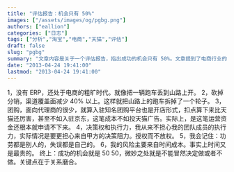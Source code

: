 ```yaml
---
title: "评估报告：机会只有 50%"
images: ["/assets/images/og/pgbg.png"]
authors: ["eallion"]
categories: ["日志"]
tags: ["分析","淘宝","电商","天猫","评估"]
draft: false
slug: "pgbg"
summary: "文章内容是关于一个评估报告，指出成功的机会只有 50%。文章提到了电商行业的一些问题，如缺乏 ERP 系统、分销渠道减少、团购成本高等。作者还强调决策权和执行力之间的矛盾，并表示时间成本是他面临的主要风险。最后，作者认为成功与否取决于关系磨合，不能轻率地做出决定。"
date: "2013-04-24 19:41:00"
lastmod: "2013-04-24 19:41:00"
---
```


1，没有 ERP，还处于电商的粗旷时代。就像把一辆跑车丢到山路上开。
2，砍掉分销，渠道覆盖面减少 40% 以上。这样就把山路上的跑车拆掉了一个轮子。
3，团购，面向代理商的很少，就算入驻知名团购平台也是开店形式，扣点算下来比天猫还厉害，甚至不如入驻京东，这笔成本不如投天猫广告。实际上，是这笔运营资金还根本就申请不下来。
4，决策权和执行力，我从来不担心我的团队成员的执行力，实际情况是要更担心来自甲方的决策阻力。授权而不放权。
5，我会记住：功劳都是别人的，失误都是自己的。
6，我的风险主要来自时间成本。事实上时间又是最贵的。
终上：成功的机会就是 50 50，微妙之处就是不能冒然决定做或者不做。关键点在于关系磨合。
